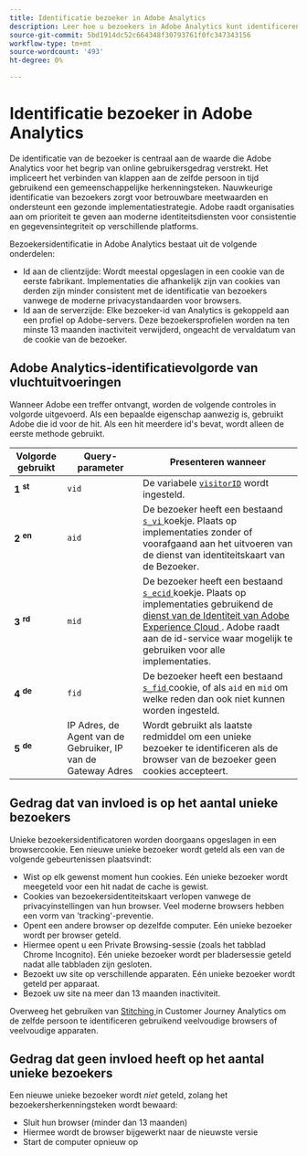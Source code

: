 ```yaml
---
title: Identificatie bezoeker in Adobe Analytics
description: Leer hoe u bezoekers in Adobe Analytics kunt identificeren aan de hand van de nieuwste tips en trucs.
source-git-commit: 5bd1914dc52c664348f30793761f0fc347343156
workflow-type: tm+mt
source-wordcount: '493'
ht-degree: 0%

---
```


# Identificatie bezoeker in Adobe Analytics

De identificatie van de bezoeker is centraal aan de waarde die Adobe Analytics voor het begrip van online gebruikersgedrag verstrekt. Het impliceert het verbinden van klappen aan de zelfde persoon in tijd gebruikend een gemeenschappelijke herkenningsteken. Nauwkeurige identificatie van bezoekers zorgt voor betrouwbare meetwaarden en ondersteunt een gezonde implementatiestrategie. Adobe raadt organisaties aan om prioriteit te geven aan moderne identiteitsdiensten voor consistentie en gegevensintegriteit op verschillende platforms.

Bezoekersidentificatie in Adobe Analytics bestaat uit de volgende onderdelen:

* Id aan de clientzijde: Wordt meestal opgeslagen in een cookie van de eerste fabrikant. Implementaties die afhankelijk zijn van cookies van derden zijn minder consistent met de identificatie van bezoekers vanwege de moderne privacystandaarden voor browsers.
* Id aan de serverzijde: Elke bezoeker-id van Analytics is gekoppeld aan een profiel op Adobe-servers. Deze bezoekersprofielen worden na ten minste 13 maanden inactiviteit verwijderd, ongeacht de vervaldatum van de cookie van de bezoeker.

## Adobe Analytics-identificatievolgorde van vluchtuitvoeringen

Wanneer Adobe een treffer ontvangt, worden de volgende controles in volgorde uitgevoerd. Als een bepaalde eigenschap aanwezig is, gebruikt Adobe die id voor de hit. Als een hit meerdere id&#39;s bevat, wordt alleen de eerste methode gebruikt.

| Volgorde gebruikt | Query-parameter | Presenteren wanneer |
|---|---|---|
| **1 <sup> st</sup>** | `vid` | De variabele [`visitorID`](/help/implement/vars/config-vars/visitorid.md) wordt ingesteld. |
| **2 <sup> en</sup>** | `aid` | De bezoeker heeft een bestaand [`s_vi` ](https://experienceleague.adobe.com/docs/core-services/interface/ec-cookies/cookies-analytics.html) koekje. Plaats op implementaties zonder of voorafgaand aan het uitvoeren van de dienst van identiteitskaart van de Bezoeker. |
| **3 <sup> rd</sup>** | `mid` | De bezoeker heeft een bestaand [`s_ecid` ](https://experienceleague.adobe.com/docs/core-services/interface/ec-cookies/cookies-analytics.html) koekje. Plaats op implementaties gebruikend de [ dienst van de Identiteit van Adobe Experience Cloud ](https://experienceleague.adobe.com/docs/id-service/using/home.html). Adobe raadt aan de id-service waar mogelijk te gebruiken voor alle implementaties. |
| **4 <sup> de</sup>** | `fid` | De bezoeker heeft een bestaand [`s_fid` ](https://experienceleague.adobe.com/docs/core-services/interface/ec-cookies/cookies-analytics.html) cookie, of als `aid` en `mid` om welke reden dan ook niet kunnen worden ingesteld. |
| **5 <sup> de</sup>** | IP Adres, de Agent van de Gebruiker, IP van de Gateway Adres | Wordt gebruikt als laatste redmiddel om een unieke bezoeker te identificeren als de browser van de bezoeker geen cookies accepteert. |

## Gedrag dat van invloed is op het aantal unieke bezoekers

Unieke bezoekersidentificatoren worden doorgaans opgeslagen in een browsercookie. Een nieuwe unieke bezoeker wordt geteld als een van de volgende gebeurtenissen plaatsvindt:

* Wist op elk gewenst moment hun cookies. Eén unieke bezoeker wordt meegeteld voor een hit nadat de cache is gewist.
* Cookies van bezoekersidentiteitskaart verlopen vanwege de privacyinstellingen van hun browser. Veel moderne browsers hebben een vorm van &#39;tracking&#39;-preventie.
* Opent een andere browser op dezelfde computer. Eén unieke bezoeker wordt per browser geteld.
* Hiermee opent u een Private Browsing-sessie (zoals het tabblad Chrome Incognito). Eén unieke bezoeker wordt per bladersessie geteld nadat alle tabbladen zijn gesloten.
* Bezoekt uw site op verschillende apparaten. Eén unieke bezoeker wordt geteld per apparaat.
* Bezoek uw site na meer dan 13 maanden inactiviteit.

Overweeg het gebruiken van [ Stitching ](https://experienceleague.adobe.com/en/docs/analytics-platform/using/stitching/overview) in Customer Journey Analytics om de zelfde persoon te identificeren gebruikend veelvoudige browsers of veelvoudige apparaten.

## Gedrag dat geen invloed heeft op het aantal unieke bezoekers

Een nieuwe unieke bezoeker wordt *niet* geteld, zolang het bezoekersherkenningsteken wordt bewaard:

* Sluit hun browser (minder dan 13 maanden)
* Hiermee wordt de browser bijgewerkt naar de nieuwste versie
* Start de computer opnieuw op
